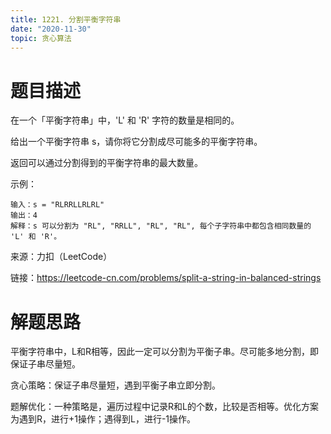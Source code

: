 ```yaml
---
title: 1221. 分割平衡字符串
date: "2020-11-30"
topic: 贪心算法
---
```

# 题目描述

在一个「平衡字符串」中，'L' 和 'R' 字符的数量是相同的。

给出一个平衡字符串 s，请你将它分割成尽可能多的平衡字符串。

返回可以通过分割得到的平衡字符串的最大数量。



示例：
```
输入：s = "RLRRLLRLRL"
输出：4
解释：s 可以分割为 "RL", "RRLL", "RL", "RL", 每个子字符串中都包含相同数量的 'L' 和 'R'。
```

来源：力扣（LeetCode）

链接：https://leetcode-cn.com/problems/split-a-string-in-balanced-strings

# 解题思路

平衡字符串中，L和R相等，因此一定可以分割为平衡子串。尽可能多地分割，即保证子串尽量短。

贪心策略：保证子串尽量短，遇到平衡子串立即分割。

题解优化：一种策略是，遍历过程中记录R和L的个数，比较是否相等。优化方案为遇到R，进行+1操作；遇得到L，进行-1操作。
